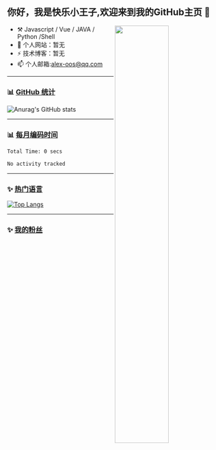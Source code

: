 <!--
**alex-oos/alex-oos** is a ✨ _special_ ✨ repository because its `README.md` (this file) appears on your GitHub profile.

Here are some ideas to get you started:

- 🔭 I’m currently working on ...
- 🌱 I’m currently learning ...
- 👯 I’m looking to collaborate on ...
- 🤔 I’m looking for help with ...
- 💬 Ask me about ...
- 📫 How to reach me: ...
- 😄 Pronouns: ...
- ⚡ Fun fact: ...
-->

## 你好，我是快乐小王子,欢迎来到我的GitHub主页 👋

[<img align="right" width="50%" src="https://github-readme-stats.vercel.app/api?username=alex-oos&count_private=true&show_icons=true&theme=tokyonight">](https://metrics.lecoq.io/alex-oos#gh-light-mode-only)

-   :hammer_and_pick: Javascript / Vue  / JAVA / Python /Shell
-   🌱 个人网站：暂无
-   ⚡ 技术博客：暂无
-   📫 个人邮箱:alex-oos@qq.com

---

### :bar_chart: [GitHub 统计](https://github.com/anuraghazra/github-readme-stats)
![Anurag's GitHub stats](https://github-readme-stats.vercel.app/api?username=alex-oos&count_private=true&show_icons=true&theme=tokyonight) 

---

### :bar_chart: [每月编码时间](https://github.com/muety/wakapi)
<!--START_SECTION:waka-->

```txt
Total Time: 0 secs

No activity tracked
```

<!--END_SECTION:waka-->
---
###  :sparkles: [热门语言](https://github.com/anuraghazra/github-readme-stats)
[![Top Langs](https://github-readme-stats.vercel.app/api/top-langs/?username=alex-oos)](https://github.com/anuraghazra/github-readme-stats)

---
### :sparkles: [我的粉丝](https://github.com/alex-oos?tab=followers)
<!--START_SECTION:top-followers-->
<table>
  </tr>
</table>
<!--END_SECTION:top-followers-->